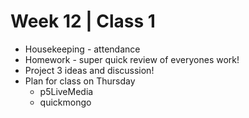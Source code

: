 # Week 12 | Class 1

* Housekeeping - attendance
* Homework - super quick review of everyones work!
* Project 3 ideas and discussion!
* Plan for class on Thursday
  * p5LiveMedia
  * quickmongo
